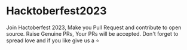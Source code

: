 # Hacktoberfest2023
Join Hactoberfest 2023, Make you Pull Request and contribute to open source. Raise Genuine PRs, Your PRs will be accepted. Don't forget to spread love and if you like give us a ⭐️

